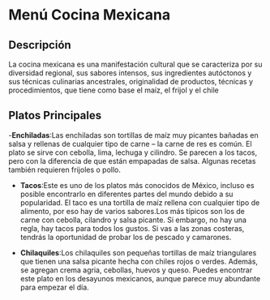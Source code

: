 # Menú Cocina Mexicana

## Descripción
La cocina mexicana es una manifestación cultural que se caracteriza por su diversidad regional, sus sabores intensos, sus ingredientes autóctonos y sus técnicas culinarias ancestrales, originalidad de productos, técnicas y procedimientos, que tiene como base el maíz, el frijol y el chile

## Platos Principales
-**Enchiladas**:Las enchiladas son tortillas de maíz muy picantes bañadas en salsa y rellenas de cualquier tipo de carne – la carne de res es común. El plato se sirve con cebolla, lima, lechuga y cilindro. Se parecen a los tacos, pero con la diferencia de que están empapadas de salsa. Algunas recetas también requieren frijoles o pollo.

- **Tacos**:Este es uno de los platos más conocidos de México, incluso es posible encontrarlo en diferentes partes del mundo debido a su popularidad. El taco es una tortilla de maíz rellena con cualquier tipo de alimento, por eso hay de varios sabores.Los más típicos son los de carne con cebolla, cilandro y salsa picante. Si embargo, no hay una regla, hay tacos para todos los gustos. Si vas a las zonas costeras, tendrás la oportunidad de probar los de pescado y camarones.

- **Chilaquiles**:Los chilaquiles son pequeñas tortillas de maíz triangulares que tienen una salsa picante hecha con chiles rojos o verdes. Además, se agregan crema agria, cebollas, huevos y queso. Puedes encontrar este plato en los desayunos mexicanos, aunque parece muy abundante para empezar el día.